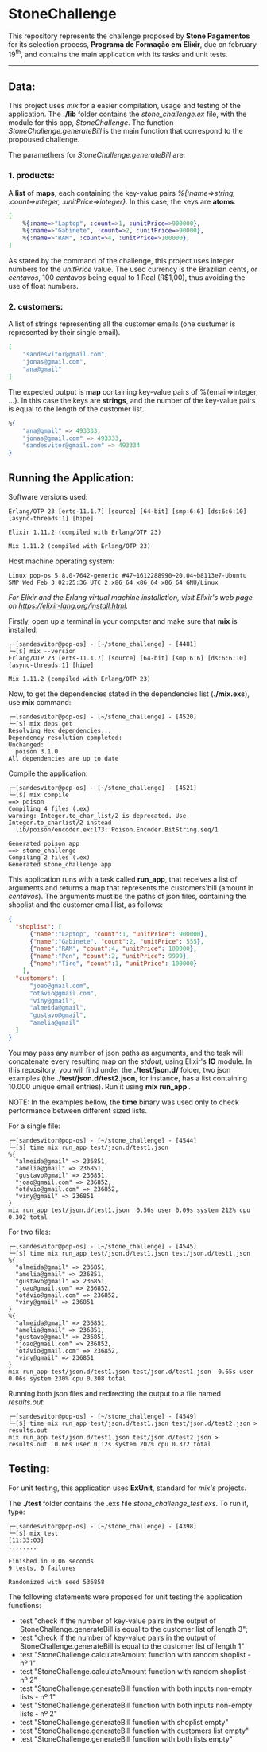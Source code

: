 # StoneChallenge

This repository represents the challenge proposed by **Stone Pagamentos** for its selection process, **Programa de Formação em Elixir**, due on february 19<sup>th</sup>, and contains the main application with its tasks and unit tests.

---


## **Data**:

This project uses *mix* for a easier compilation, usage and testing of the application. The **./lib** folder contains the *stone_challenge.ex* file, with the module for this app, *StoneChallenge*. The function *StoneChallenge.generateBill* is the main function that correspond to the propoused challenge.

The paramethers for *StoneChallenge.generateBill* are:

### **1. products**:

A **list** of **maps**, each containing the key-value pairs *%{:name=>string, :count=>integer, :unitPrice=>integer}*. In this case, the keys are **atoms**.

```elixir
[
    %{:name=>"Laptop", :count=>1, :unitPrice=>900000},
    %{:name=>"Gabinete", :count=>2, :unitPrice=>90000},
    %{:name=>"RAM", :count=>4, :unitPrice=>100000},
]
```

As stated by the command of the challenge, this project uses integer numbers for the *unitPrice* value. The used currency is the Brazilian cents, or *centavos*, 100 *centavos* being equal to 1 Real (R$1,00), thus avoiding the use of float numbers.


### **2. customers**:

A list of strings representing all the customer emails (one custumer is represented by their single email).

```elixir
[
    "sandesvitor@gmail.com",
    "jonas@gmail.com",
    "ana@gmail"
]
```

The expected output is **map** containing key-value pairs of %{email=>integer, ...}. In this case the keys are **strings**, and the number of the key-value pairs is equal to the length of the customer list.

```elixir
%{
    "ana@gmail" => 493333,
    "jonas@gmail.com" => 493333,
    "sandesvitor@gmail.com" => 493334
}
```


## **Running the Application**:

Software versions used:

```shell
Erlang/OTP 23 [erts-11.1.7] [source] [64-bit] [smp:6:6] [ds:6:6:10] [async-threads:1] [hipe]

Elixir 1.11.2 (compiled with Erlang/OTP 23)

Mix 1.11.2 (compiled with Erlang/OTP 23)
```

Host machine operating system:

```shell
Linux pop-os 5.8.0-7642-generic #47~1612288990~20.04~b8113e7-Ubuntu SMP Wed Feb 3 02:25:36 UTC 2 x86_64 x86_64 x86_64 GNU/Linux
```

*For Elixir and the Erlang virtual machine installation, visit Elixir's web page on https://elixir-lang.org/install.html.*

Firstly, open up a terminal in your computer and make sure that **mix** is installed:

```shell
┌─[sandesvitor@pop-os] - [~/stone_challenge] - [4481]
└─[$] mix --version                                                                   
Erlang/OTP 23 [erts-11.1.7] [source] [64-bit] [smp:6:6] [ds:6:6:10] [async-threads:1] [hipe]

Mix 1.11.2 (compiled with Erlang/OTP 23)
```

Now, to get the dependencies stated in the dependencies list (**./mix.exs**), use **mix** command:

```shell
┌─[sandesvitor@pop-os] - [~/stone_challenge] - [4520]
└─[$] mix deps.get             
Resolving Hex dependencies...
Dependency resolution completed:
Unchanged:
  poison 3.1.0
All dependencies are up to date
```

Compile the application:

```shell
┌─[sandesvitor@pop-os] - [~/stone_challenge] - [4521]
└─[$] mix compile                                                                                   
==> poison
Compiling 4 files (.ex)
warning: Integer.to_char_list/2 is deprecated. Use Integer.to_charlist/2 instead
  lib/poison/encoder.ex:173: Poison.Encoder.BitString.seq/1

Generated poison app
==> stone_challenge
Compiling 2 files (.ex)
Generated stone_challenge app
```

This application runs with a task called **run_app**, that receives a list of arguments and returns a map that represents the customers'bill (amount in *centavos*). The arguments must be the paths of json files, containing the shoplist and the customer email list, as follows:

```json
{
  "shoplist": [
      {"name":"Laptop", "count":1, "unitPrice": 900000},
      {"name":"Gabinete", "count":2, "unitPrice": 555},
      {"name":"RAM", "count":4, "unitPrice": 100000},
      {"name":"Pen", "count":2, "unitPrice": 9999},
      {"name":"Tire", "count":1, "unitPrice": 100000}
    ],
  "customers": [
      "joao@gmail.com",
      "otávio@gmail.com",
      "viny@gmail",
      "almeida@gmail",
      "gustavo@gmail",
      "amelia@gmail"
  ]
}
```

You may pass any number of json paths as arguments, and the task will concatenate every resulting map on the *stdout*, using Elixir's **IO** module. In this repository, you will find under the **./test/json.d/** folder, two json examples (the **./test/json.d/test2.json**, for instance, has a list containing 10.000 unique email entries). Run it using **mix run_app <args>**.

NOTE: In the examples bellow, the **time** binary was used only to check performance between different sized lists. 

For a single file:

```shell
┌─[sandesvitor@pop-os] - [~/stone_challenge] - [4544]
└─[$] time mix run_app test/json.d/test1.json                                                                                                                                                 
%{
  "almeida@gmail" => 236851,
  "amelia@gmail" => 236851,
  "gustavo@gmail" => 236851,
  "joao@gmail.com" => 236852,
  "otávio@gmail.com" => 236852,
  "viny@gmail" => 236851
}
mix run_app test/json.d/test1.json  0.56s user 0.09s system 212% cpu 0.302 total
```

For two files:

```shell
┌─[sandesvitor@pop-os] - [~/stone_challenge] - [4545]
└─[$] time mix run_app test/json.d/test1.json test/json.d/test1.json                                                                                                                          
%{
  "almeida@gmail" => 236851,
  "amelia@gmail" => 236851,
  "gustavo@gmail" => 236851,
  "joao@gmail.com" => 236852,
  "otávio@gmail.com" => 236852,
  "viny@gmail" => 236851
}
%{
  "almeida@gmail" => 236851,
  "amelia@gmail" => 236851,
  "gustavo@gmail" => 236851,
  "joao@gmail.com" => 236852,
  "otávio@gmail.com" => 236852,
  "viny@gmail" => 236851
}
mix run_app test/json.d/test1.json test/json.d/test1.json  0.65s user 0.06s system 230% cpu 0.308 total
```

Running both json files and redirecting the output to a file named *results.out*:

```shell
┌─[sandesvitor@pop-os] - [~/stone_challenge] - [4549]
└─[$] time mix run_app test/json.d/test1.json test/json.d/test2.json > results.out
mix run_app test/json.d/test1.json test/json.d/test2.json > results.out  0.66s user 0.12s system 207% cpu 0.372 total
```


## **Testing**:

For unit testing, this application uses **ExUnit**, standard for *mix's* projects.

The **./test** folder contains the .exs file *stone_challenge_test.exs*. To run it, type:

```shell
┌─[sandesvitor@pop-os] - [~/stone_challenge] - [4398]
└─[$] mix test
[11:33:03]
........

Finished in 0.06 seconds
9 tests, 0 failures

Randomized with seed 536858
```

The following statements were proposed for unit testing the application functions:

- test "check if the number of key-value pairs in the output of StoneChallenge.generateBill is equal to the customer list of length 3";
- test "check if the number of key-value pairs in the output of StoneChallenge.generateBill is equal to the customer list of length 1" 
- test "StoneChallenge.calculateAmount function with random shoplist - nº 1" 
- test "StoneChallenge.calculateAmount function with random shoplist - nº 2"
- test "StoneChallenge.generateBill function with both inputs non-empty lists - nº 1"
- test "StoneChallenge.generateBill function with both inputs non-empty lists - nº 2" 
- test "StoneChallenge.generateBill function with shoplist empty" 
- test "StoneChallenge.generateBill function with customers list empty" 
- test "StoneChallenge.generateBill function with both lists empty" 

